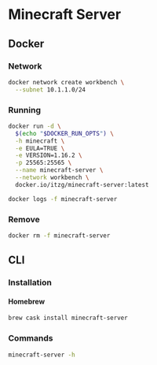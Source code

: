 # Minecraft Server

## Docker

### Network

```sh
docker network create workbench \
  --subnet 10.1.1.0/24
```

### Running

```sh
docker run -d \
  $(echo "$DOCKER_RUN_OPTS") \
  -h minecraft \
  -e EULA=TRUE \
  -e VERSION=1.16.2 \
  -p 25565:25565 \
  --name minecraft-server \
  --network workbench \
  docker.io/itzg/minecraft-server:latest
```

```sh
docker logs -f minecraft-server
```

### Remove

```sh
docker rm -f minecraft-server
```

## CLI

### Installation

#### Homebrew

```sh
brew cask install minecraft-server
```

### Commands

```sh
minecraft-server -h
```

<!--
### Usage

```sh

``` -->

<!-- ### Issues

#### Docker Machine through VirtualBox

```sh
VBoxManage list vms
```

```sh
VBoxManage controlvm default natpf1 'minecraft-server,tcp,,25565,,25565'
``` -->
